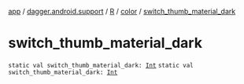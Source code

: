 [app](../../../index.md) / [dagger.android.support](../../index.md) / [R](../index.md) / [color](index.md) / [switch_thumb_material_dark](./switch_thumb_material_dark.md)

# switch_thumb_material_dark

`static val switch_thumb_material_dark: `[`Int`](https://kotlinlang.org/api/latest/jvm/stdlib/kotlin/-int/index.html)
`static val switch_thumb_material_dark: `[`Int`](https://kotlinlang.org/api/latest/jvm/stdlib/kotlin/-int/index.html)